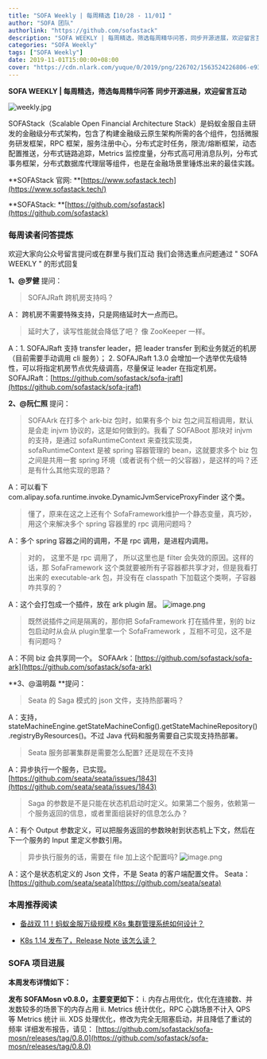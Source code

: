 ```yaml
---
title: "SOFA Weekly | 每周精选【10/28 - 11/01】"
author: "SOFA 团队"
authorlink: "https://github.com/sofastack"
description: "SOFA WEEKLY | 每周精选，筛选每周精华问答，同步开源进展，欢迎留言互动。"
categories: "SOFA Weekly"
tags: ["SOFA Weekly"]
date: 2019-11-01T15:00:00+08:00
cover: "https://cdn.nlark.com/yuque/0/2019/png/226702/1563524226806-e93607a3-1b77-4ca2-8c3c-0384ab966154.png"
---
```


**SOFA WEEKLY | 每周精选，筛选每周精华问答**
**同步开源进展，欢迎留言互动**

![weekly.jpg](https://cdn.nlark.com/yuque/0/2019/jpeg/226702/1562925824761-fc720f21-9622-437b-a783-0b0729eda119.jpeg)

SOFAStack（Scalable Open Financial Architecture Stack）是蚂蚁金服自主研发的金融级分布式架构，包含了构建金融级云原生架构所需的各个组件，包括微服务研发框架，RPC 框架，服务注册中心，分布式定时任务，限流/熔断框架，动态配置推送，分布式链路追踪，Metrics 监控度量，分布式高可用消息队列，分布式事务框架，分布式数据库代理层等组件，也是在金融场景里锤炼出来的最佳实践。

**SOFAStack 官网: **[https://www.sofastack.tech](https://www.sofastack.tech/)

**SOFAStack: **[https://github.com/sofastack](https://github.com/sofastack)

### 每周读者问答提炼

欢迎大家向公众号留言提问或在群里与我们互动
我们会筛选重点问题通过 " SOFA WEEKLY " 的形式回复

**1、@罗健** 提问：
> SOFAJRaft 跨机房支持吗？

A： 跨机房不需要特殊支持，只是网络延时大一点而已。

> 延时大了，读写性能就会降低了吧？ 像 ZooKeeper 一样。

A：1. SOFAJRaft 支持 transfer leader，把 leader transfer 到和业务就近的机房（目前需要手动调用 cli 服务）；
2. SOFAJRaft 1.3.0 会增加一个选举优先级特性，可以将指定机房节点优先级调高，尽量保证 leader 在指定机房。
SOFAJRaft：[https://github.com/sofastack/sofa-jraft](https://github.com/sofastack/sofa-jraft)

**2、@阮仁照** 提问：
> SOFAArk 在打多个 ark-biz 包时，如果有多个 biz 包之间互相调用，默认是会走 injvm 协议的，这是如何做到的。我看了 SOFABoot 那块对 injvm 的支持，是通过 sofaRuntimeContext 来查找实现类，sofaRuntimeContext 是被 spring 容器管理的 bean，这就要求多个 biz 包之间是共用一套 spring 环境（或者说有个统一的父容器），是这样的吗？还是有什么其他实现的思路？

A：可以看下 com.alipay.sofa.runtime.invoke.DynamicJvmServiceProxyFinder 这个类。

> 懂了，原来在这之上还有个 SofaFramework维护一个静态变量，真巧妙，用这个来解决多个 spring 容器里的 rpc 调用问题吗？

A：多个 spring 容器之间的调用，不是 rpc 调用，是进程内调用。

> 对的， 这里不是 rpc 调用了， 所以这里也是 filter 会失效的原因。这样的话，那 SofaFramework 这个类就要被所有子容器都共享才对，但是我看打出来的 executable-ark 包，并没有在 classpath 下加载这个类啊，子容器咋共享的？

A：这个会打包成一个插件，放在 ark plugin 层。
![image.png](https://cdn.nlark.com/yuque/0/2019/png/226702/1572587349035-310c5ab8-b760-411c-86f9-a8f5cc4d5e02.png)

> 既然说插件之间是隔离的，那你把 SofaFramework 打在插件里，别的 biz 包启动时从会从 plugin里拿一个 SofaFramework ，互相不可见，这不是有问题吗？

A：不同 biz 会共享同一个。
SOFAArk：[https://github.com/sofastack/sofa-ark](https://github.com/sofastack/sofa-ark)

**3、@温明磊 **提问：
> Seata 的 Saga 模式的 json 文件，支持热部署吗？

A：支持，stateMachineEngine.getStateMachineConfig().getStateMachineRepository().registryByResources()。不过 Java 代码和服务需要自己实现支持热部署。

> Seata 服务部署集群是需要怎么配置? 还是现在不支持

A：异步执行一个服务，已实现。[https://github.com/seata/seata/issues/1843](https://github.com/seata/seata/issues/1843)

> Saga 的参数是不是只能在状态机启动时定义。如果第二个服务，依赖第一个服务返回的信息，或者里面组装好的信息怎么办？

A：有个 Output 参数定义，可以把服务返回的参数映射到状态机上下文，然后在下一个服务的 Input 里定义参数引用。

> 异步执行服务的话，需要在 file 加上这个配置吗?
> ![image.png](https://cdn.nlark.com/yuque/0/2019/png/226702/1572587563575-07ebc028-b381-421f-822b-0fe39289d7b6.png)

A：这个是状态机定义的 Json 文件，不是 Seata 的客户端配置文件。
Seata：[https://github.com/seata/seata](https://github.com/seata/seata)

### 本周推荐阅读

- [备战双 11！蚂蚁金服万级规模 K8s 集群管理系统如何设计？](/blog/ant-financial-managing-large-scale-kubernetes-clusters/)

- [K8s 1.14 发布了，Release Note 该怎么读？](/blog/k8s-1.14-release-note/)

### SOFA 项目进展

**本周发布详情如下：**

**发布 SOFAMosn v0.8.0，主要变更如下：**
i.  内存占用优化，优化在连接数、并发数较多的场景下的内存占用
ii. Metrics 统计优化，RPC 心跳场景不计入 QPS 等 Metrics 统计
iii. XDS 处理优化，修改为完全无阻塞启动，并且降低了重试的频率
详细发布报告，请见：
[https://github.com/sofastack/sofa-mosn/releases/tag/0.8.0](https://github.com/sofastack/sofa-mosn/releases/tag/0.8.0)